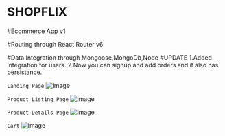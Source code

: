 # SHOPFLIX

#Ecommerce App v1

#Routing through React Router v6

#Data Integration through Mongoose,MongoDb,Node
#UPDATE
1.Added integration for users.
2.Now you can signup and add orders and it also has persistance.


`Landing Page`
![image](https://user-images.githubusercontent.com/75177895/116454704-e6b60900-a87d-11eb-9d75-d6cd6fa5f523.png)

`Product Listing Page`
![image](https://user-images.githubusercontent.com/75177895/116454784-fc2b3300-a87d-11eb-9896-9cad0bbbd63f.png)

`Product Details Page`
![image](https://user-images.githubusercontent.com/75177895/116454836-064d3180-a87e-11eb-91f9-06c40c32344b.png)

`Cart`
![image](https://user-images.githubusercontent.com/75177895/116454870-0d743f80-a87e-11eb-8b42-d04cb42f6774.png)


